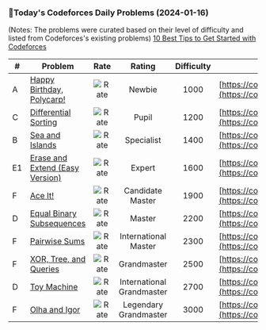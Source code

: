 ### 🌟Today's Codeforces Daily Problems (2024-01-16)
(Notes: The problems were curated based on their level of difficulty and listed from Codeforces's existing problems)
[10 Best Tips to Get Started with Codeforces](https://github.com/ika9810/Codeforces-Daily-Problems/blob/main/10%20Best%20Tips%20to%20Get%20Started%20with%20Codeforces.md)

| # | Problem | Rate| Rating | Difficulty | Contest |
|---| ----- | :--------: | :----------: | :----------: | ---------- |
|A|[Happy Birthday, Polycarp!](https://codeforces.com/contest/1277/problem/A)|![Rate](https://img.shields.io/badge/Newbie-1000-lightgrey)|Newbie|1000|[https://codeforces.com/contest/1277](https://codeforces.com/contest/1277)|
|C|[Differential Sorting](https://codeforces.com/contest/1635/problem/C)|![Rate](https://img.shields.io/badge/Pupil-1200-brightgreen)|Pupil|1200|[https://codeforces.com/contest/1635](https://codeforces.com/contest/1635)|
|B|[Sea and Islands](https://codeforces.com/contest/544/problem/B)|![Rate](https://img.shields.io/badge/Specialist-1400-9cf)|Specialist|1400|[https://codeforces.com/contest/544](https://codeforces.com/contest/544)|
|E1|[Erase and Extend (Easy Version)](https://codeforces.com/contest/1537/problem/E1)|![Rate](https://img.shields.io/badge/Expert-1600-blue)|Expert|1600|[https://codeforces.com/contest/1537](https://codeforces.com/contest/1537)|
|F|[Ace It!](https://codeforces.com/contest/656/problem/F)|![Rate](https://img.shields.io/badge/Candidate%20Master-1900-blueviolet)|Candidate Master|1900|[https://codeforces.com/contest/656](https://codeforces.com/contest/656)|
|D|[Equal Binary Subsequences](https://codeforces.com/contest/1736/problem/D)|![Rate](https://img.shields.io/badge/Master-2200-orange)|Master|2200|[https://codeforces.com/contest/1736](https://codeforces.com/contest/1736)|
|F|[Pairwise Sums](https://codeforces.com/contest/470/problem/F)|![Rate](https://img.shields.io/badge/International%20Master-2300-orange)|International Master|2300|[https://codeforces.com/contest/470](https://codeforces.com/contest/470)|
|F|[XOR, Tree, and Queries](https://codeforces.com/contest/1788/problem/F)|![Rate](https://img.shields.io/badge/Grandmaster-2500-red)|Grandmaster|2500|[https://codeforces.com/contest/1788](https://codeforces.com/contest/1788)|
|D|[Toy Machine](https://codeforces.com/contest/1817/problem/D)|![Rate](https://img.shields.io/badge/International%20Grandmaster-2700-red)|International Grandmaster|2700|[https://codeforces.com/contest/1817](https://codeforces.com/contest/1817)|
|F|[Olha and Igor](https://codeforces.com/contest/1438/problem/F)|![Rate](https://img.shields.io/badge/Legendary%20Grandmaster-3000-red)|Legendary Grandmaster|3000|[https://codeforces.com/contest/1438](https://codeforces.com/contest/1438)|
